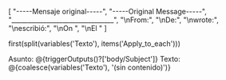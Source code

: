 [
  "-----Mensaje original-----",
  "-----Original Message-----",
  "________________________________",
  "\nFrom:",
  "\nDe:",
  "\nwrote:",
  "\nescribió:",
  "\nOn ",
  "\nEl "
]


first(split(variables('Texto'), items('Apply_to_each')))



Asunto: @{triggerOutputs()?['body/Subject']}
Texto: @{coalesce(variables('Texto'), '(sin contenido)')}